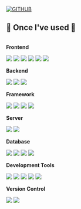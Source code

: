 [![GITHUB](https://hits.seeyoufarm.com/api/count/incr/badge.svg?url=https%3A%2F%2Fgithub.com%2Fjiholee0&count_bg=%23F29494&title_bg=%232F2E2E&icon=github.svg&icon_color=%23FFFFFF&title=GITHUB&edge_flat=false)](https://github.com/songseongju)
## 🔨 Once I've used 🔨
<div style="display:flex; flex-direction:column; align-items:flex-start;">
     <!-- Frontend -->
    <p><strong>Frontend</strong></p>
    <div>
        <img src="https://img.shields.io/badge/html5-E34F26?style=for-the-badge&logo=html5&logoColor=white"> 
        <img src="https://img.shields.io/badge/css-1572B6?style=for-the-badge&logo=css3&logoColor=white">
        <img src="https://img.shields.io/badge/javascript-F7DF1E?style=for-the-badge&logo=javascript&logoColor=black">
        <img src="https://img.shields.io/badge/jquery-0769AD?style=for-the-badge&logo=jquery&logoColor=white">
        <img src="https://img.shields.io/badge/react-61DAFB?style=for-the-badge&logo=react&logoColor=black">
        <img src="https://img.shields.io/badge/vue.js-4FC08D?style=for-the-badge&logo=vue.js&logoColor=white">
    </div>
    <!-- Backend -->
    <p><strong>Backend</strong></p>
    <div>
        <img src="https://img.shields.io/badge/Java-007396?style=for-the-badge&logo=Java&logoColor=white"> 
        <img src="https://img.shields.io/badge/Kotlin-7F52FF?style=for-the-badge&logo=kotlin&logoColor=white">
        <img src="https://img.shields.io/badge/Dart-0175C2?style=for-the-badge&logo=dart&logoColor=white">
    </div>
       <!-- Framework -->
    <p><strong>Framework</strong></p>
    <div>
        <img src="https://img.shields.io/badge/spring-6DB33F?style=for-the-badge&logo=spring&logoColor=white">
        <img src="https://img.shields.io/badge/Spring Boot-6DB33F?style=for-the-badge&logo=spring boot&logoColor=white">
        <img src="https://img.shields.io/badge/Spring Security-6DB33F?style=for-the-badge&logo=springsecurity&logoColor=white">
        <img src="https://img.shields.io/badge/bootstrap-7952B3?style=for-the-badge&logo=bootstrap&logoColor=white">
    </div>
      <!-- Server -->
    <p><strong>Server</strong></p>
    <div>
     <img src="https://img.shields.io/badge/linux-FCC624?style=for-the-badge&logo=linux&logoColor=black"> 
     <img src="https://img.shields.io/badge/apache tomcat-F8DC75?style=for-the-badge&logo=apachetomcat&logoColor=black">
    </div>
    <!-- Database -->
    <p><strong>Database</strong></p>
    <div>
        <img src="https://img.shields.io/badge/oracle-F80000?style=for-the-badge&logo=oracle&logoColor=white"> 
        <img src="https://img.shields.io/badge/mysql-4479A1?style=for-the-badge&logo=mysql&logoColor=white"> 
         <img src="https://img.shields.io/badge/mariaDB-003545?style=for-the-badge&logo=mariaDB&logoColor=white">
         <img src="https://img.shields.io/badge/mongoDB-47A248?style=for-the-badge&logo=MongoDB&logoColor=white">
    </div>
       <!-- Development Tools -->
    <p><strong>Development Tools</strong></p>
    <div>
     <img src="https://img.shields.io/badge/IntelliJ IDEA-000000?style=for-the-badge&logo=intellijidea&logoColor=white">
      <img src="https://img.shields.io/badge/Eclipse IDE-2C2255?style=for-the-badge&logo=eclipseide&logoColor=white"> 
       <img src="https://img.shields.io/badge/Visual Studio-5C2D91?style=for-the-badge&logo=visualstudio&logoColor=white">
         <img src="https://img.shields.io/badge/Visual Studio Code-007ACC?style=for-the-badge&logo=visualstudiocode&logoColor=white">
         <img src="https://img.shields.io/badge/Android Strudio-3DDC84?style=for-the-badge&logo=androidstudio&logoColor=white">
    </div>
     <!-- Versioncontrol -->
    <p><strong>Version Control</strong></p>
    <div>
     <img src="https://img.shields.io/badge/github-181717?style=for-the-badge&logo=github&logoColor=white">
     <img src="https://img.shields.io/badge/git-F05032?style=for-the-badge&logo=git&logoColor=white">
    </div>
<br>
</div>

